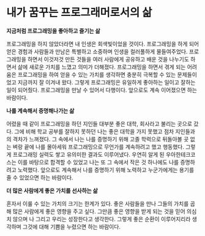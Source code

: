 # 내가 꿈꾸는 프로그래머로서의 삶

**지금처럼 프로그래밍을 좋아하고 즐기는 삶**

프로그래밍을 하지 않았더라면 내 인생은 회색빛이었을 것이다. 프로그래밍을 하게 되어 얻은 경험과 사람들과 만남은 특별하고 소중하며 인생을 컬러풀하게 물들여주었다. 프로그래밍을 하면서 이것저것 만든 것들을 여러 사람에게 공유하고 배운 것을 나누기도 하면서 삶에 새로운 가치를 느꼈고 의미가 더해졌다. 프로그래밍을 하면서 겪게 되는 어려움은 프로그래밍을 하여 얻을 수 있는 가치를 생각하면 충분히 극복할 수 있는 문제들이었고 지금까지 잘 이겨내 왔다. 그렇게 프로그래밍은 유일하게 좋아하는 일이고 잘하는 일이 되어줬다. 프로그래밍을 만날 수 있어서 다행이다. 앞으로도 계속 이어졌으면 하는 바람이다.

**나를 계속해서 증명해나가는 삶**

어렸을 때 같이 프로그래밍을 하던 지인들 대부분 좋은 대학, 회사라고 불리는 곳으로 갔다. 그에 비해 학교 공부를 잘하지 못하던 나는 좋은 대학을 가지 못했고 점차 지인들과의 격차가 느껴졌다. 그 속에서 나는 나를 증명하기 위해 고졸 학력으로 뒤돌아볼 곳 없는 벼랑 끝에 나를 몰아세워 프로그래밍으로 무언가를 계속하려고 했고 행동했다. 그렇게 프로그래밍 실력도 쌓고 유의미한 결과도 이루어냈다. 우연히 알게 된 우아한테크코스는 이를 바탕으로 합격할 수 있었고 나는 또 그 속에서 작은 것 하나에도 나를 증명하려고 노력했다. 앞으로도 계속해서 나를 증명하기 위해 노력하고 누군가에게는 용기를 줄 수 있었으면 하는 바람이다.

**더 많은 사람에게 좋은 가치를 선사하는 삶**

혼자서 이룰 수 있는 가치의 크기는 한계가 있다. 좋은 사람들을 만나 그들의 가치를 곱해 많은 사람에게 좋은 영향을 주고 싶다. 그만큼 좋은 영향을 받게 되는 것을 믿어 의심치 않으며 나 그리고 우리는 성장한다고 생각한다. 그렇게 좋은 순환이 이루어지리라 생각하며 그것에 대해 기쁨을 누렸으면 하는 바람이다.

